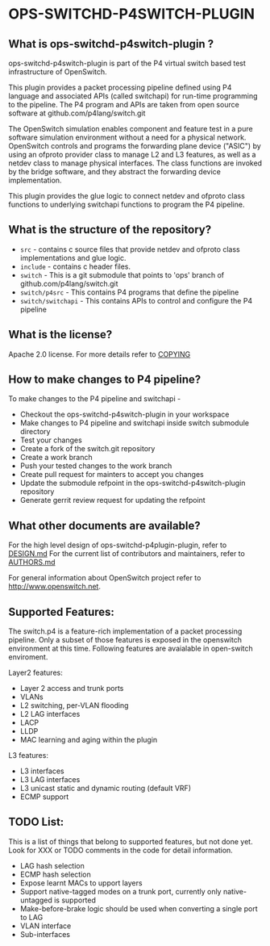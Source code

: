 OPS-SWITCHD-P4SWITCH-PLUGIN
============================

What is ops-switchd-p4switch-plugin ?
--------------------------------------
ops-switchd-p4switch-plugin is part of the P4 virtual switch based test
infrastructure of OpenSwitch.

This plugin provides a packet processing pipeline defined using P4 language 
and associated APIs (called switchapi) for run-time programming to the pipeline.
The P4 program and APIs are taken from open source software at github.com/p4lang/switch.git

The OpenSwitch simulation enables component and feature test in a pure software
simulation environment without a need for a physical network.
OpenSwitch controls and programs the forwarding plane device ("ASIC")
by using an ofproto provider class to manage L2 and L3 features, as well as a
netdev class to manage physical interfaces. The class functions are invoked
by the bridge software, and they abstract the forwarding device implementation.

This plugin provides the glue logic to connect netdev and ofproto class functions to
underlying switchapi functions to program the P4 pipeline.


What is the structure of the repository?
----------------------------------------
* `src` - contains c source files that provide netdev and ofproto class implementations and glue logic.
* `include` - contains c header files.
* `switch` - This is a git submodule that points to 'ops' branch of github.com/p4lang/switch.git
* `switch/p4src` - This contains P4 programs that define the pipeline
* `switch/switchapi` - This contains APIs to control and configure the P4 pipeline


What is the license?
--------------------
Apache 2.0 license. For more details refer to [COPYING](http://git.openswitch.net/cgit/openswitch/ops-switchd-p4switch-plugin/tree/COPYING)


How to make changes to P4 pipeline?
-----------------------------------
To make changes to the P4 pipeline and switchapi -
* Checkout the ops-switchd-p4switch-plugin in your workspace
* Make changes to P4 pipeline and switchapi inside switch submodule directory
* Test your changes
* Create a fork of the switch.git repository
* Create a work branch
* Push your tested changes to the work branch
* Create pull request for mainters to accept you changes
* Update the submodule refpoint in the ops-switchd-p4switch-plugin repository
* Generate gerrit review request for updating the refpoint

What other documents are available?
-----------------------------------
For the high level design of ops-switchd-p4plugin-plugin, refer to [DESIGN.md](http://www.openswitch.net/documents/dev/ops-switchd-p4plugin-plugin/tree/DESIGN.md)
For the current list of contributors and maintainers, refer to [AUTHORS.md](http://git.openswitch.net/cgit/openswitch/ops-switchd-p4plugin-plugin/tree/AUTHORS)

For general information about OpenSwitch project refer to http://www.openswitch.net.


Supported Features:
-------------------
The switch.p4 is a feature-rich implementation of a packet processing pipeline.
Only a subset of those features is exposed in the openswitch environment at this time.
Following features are avaialable in open-switch enviroment.

Layer2 features:
- Layer 2 access and trunk ports
- VLANs
- L2 switching, per-VLAN flooding
- L2 LAG interfaces
- LACP
- LLDP
- MAC learning and aging within the plugin

L3 features:
- L3 interfaces
- L3 LAG interfaces
- L3 unicast static and dynamic routing (default VRF)
- ECMP support

TODO List:
----------
This is a list of things that belong to supported features, but not done yet.
Look for XXX or TODO comments in the code for detail information.
- LAG hash selection
- ECMP hash selection
- Expose learnt MACs to upport layers
- Support native-tagged modes on a trunk port, currently only native-untagged is supported
- Make-before-brake logic should be used when converting a single port to LAG
- VLAN interface
- Sub-interfaces
